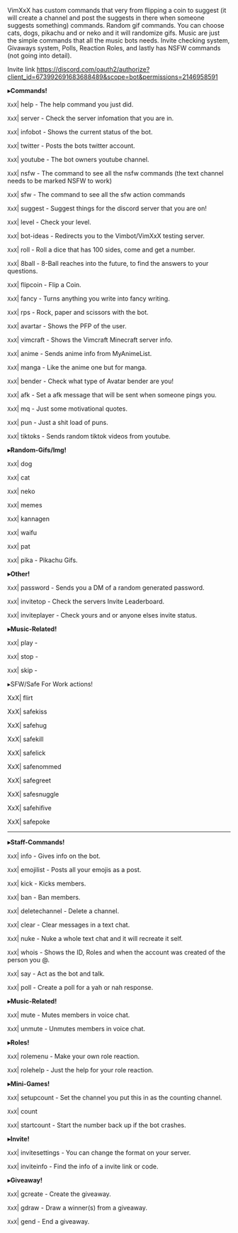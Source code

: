 VimXxX has custom commands that very from flipping a coin to suggest (it will create a channel and post the suggests in there when someone suggests something) commands. 
Random gif commands. You can choose cats, dogs, pikachu and or neko and it will randomize gifs.
Music are just the simple commands that all the music bots needs. Invite checking system, Givaways system, Polls, Reaction Roles, and lastly has NSFW commands (not going into detail).

Invite link https://discord.com/oauth2/authorize?client_id=673992691683688489&scope=bot&permissions=2146958591

**__▸Commands!__** 

`XxX`| help - The help command you just did.

`XxX`| server - Check the server infomation that you are in.

`XxX`| infobot - Shows the current status of the bot.

`XxX`| twitter - Posts the bots twitter account.

`XxX`| youtube - The bot owners youtube channel.

`XxX`| nsfw - The command to see all the nsfw commands (the text channel needs to be marked NSFW to work)

`XxX`| sfw - The command to see all the sfw action commands

`XxX`| suggest - Suggest things for the discord server that you are on!

`XxX`| level - Check your level.

`XxX`| bot-ideas - Redirects you to the Vimbot/VimXxX testing server.

`XxX`| roll - Roll a dice that has 100 sides, come and get a number.

`XxX`| 8ball - 8-Ball reaches into the future, to find the answers to your questions.

`XxX`| flipcoin - Flip a Coin.

`XxX`| fancy - Turns anything you write into fancy writing.

`XxX`| rps - Rock, paper and scissors with the bot.

`XxX`| avartar - Shows the PFP of the user.

`XxX`| vimcraft - Shows the Vimcraft Minecraft server info.

`XxX`| anime - Sends anime info from MyAnimeList.

`XxX`| manga - Like the anime one but for manga.

`XxX`| bender - Check what type of Avatar bender are you!

`XxX`| afk - Set a afk message that will be sent when someone pings you.

`XxX`| mq - Just some motivational quotes.

`XxX`| pun - Just a shit load of puns.

`XxX`| tiktoks - Sends random tiktok videos from youtube.

**__▸Random-Gifs/Img!__** 

`XxX`| dog

`XxX`| cat

`XxX`| neko

`XxX`| memes

`XxX`| kannagen

`XxX`| waifu

`XxX`| pat

`XxX`| pika - Pikachu Gifs.

**__▸Other!__** 

`XxX`| password - Sends you a DM of a random generated password.

`XxX`| invitetop - Check the servers Invite Leaderboard.

`XxX`| inviteplayer - Check yours and or anyone elses invite status.

**__▸Music-Related!__** 

`XxX`| play - 

`XxX`| stop - 

`XxX`| skip -  

▸SFW/Safe For Work actions!

XxX| flirt

XxX| safekiss

XxX| safehug

XxX| safekill

XxX| safelick

XxX| safenommed

XxX| safegreet

XxX| safesnuggle

XxX| safehifive

XxX| safepoke

---------------------------------------------

**__▸Staff-Commands!__** 

`XxX`| info - Gives info on the bot.

`XxX`| emojilist - Posts all your emojis as a post.

`XxX`| kick - Kicks members.

`XxX`| ban - Ban members.

`XxX`| deletechannel - Delete a channel.

`XxX`| clear - Clear messages in a text chat.

`XxX`| nuke - Nuke a whole text chat and it will recreate it self.

`XxX`| whois - Shows the ID, Roles and when the account was created of the person you @.

`XxX`| say - Act as the bot and talk.

`XxX`| poll - Create a poll for a yah or nah response.

**__▸Music-Related!__** 

`XxX`| mute - Mutes members in voice chat.

`XxX`| unmute - Unmutes members in voice chat.

**__▸Roles!__** 

`XxX`| rolemenu - Make your own role reaction.

`XxX`| rolehelp - Just the help for your role reaction.

**__▸Mini-Games!__** 

`XxX`| setupcount - Set the channel you put this in as the counting channel.

`XxX`| count

`XxX`| startcount - Start the number back up if the bot crashes.

**__▸Invite!__** 

`XxX`| invitesettings - You can change the format on your server.

`XxX`| inviteinfo - Find the info of a invite link or code.

**__▸Giveaway!__** 

`XxX`| gcreate - Create the giveaway.

`XxX`| gdraw - Draw a winner(s) from a giveaway.

`XxX`| gend - End a giveaway.
